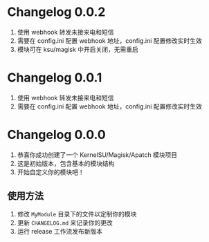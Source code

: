# Changelog 0.0.2
1. 使用 webhook 转发未接来电和短信
2. 需要在 config.ini 配置 webhook 地址，config.ini 配置修改实时生效
3. 模块可在 ksu/magisk 中开启关闭，无需重启
# Changelog 0.0.1
1. 使用 webhook 转发未接来电和短信
2. 需要在 config.ini 配置 webhook 地址，config.ini 配置修改实时生效
# Changelog 0.0.0
1. 恭喜你成功创建了一个 KernelSU/Magisk/Apatch 模块项目
2. 这是初始版本，包含基本的模块结构
3. 开始自定义你的模块吧！
## 使用方法
1. 修改 `MyModule` 目录下的文件以定制你的模块
2. 更新 `CHANGELOG.md` 来记录你的更改
3. 运行 release 工作流发布新版本
